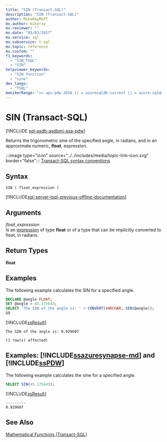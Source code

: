 ```yaml
---
title: "SIN (Transact-SQL)"
description: "SIN (Transact-SQL)"
author: MikeRayMSFT
ms.author: mikeray
ms.reviewer: ""
ms.date: "03/03/2017"
ms.service: sql
ms.subservice: t-sql
ms.topic: reference
ms.custom: ""
f1_keywords:
  - "SIN_TSQL"
  - "SIN"
helpviewer_keywords:
  - "SIN function"
  - "sine"
dev_langs:
  - "TSQL"
monikerRange: ">= aps-pdw-2016 || = azuresqldb-current || = azure-sqldw-latest || >= sql-server-2016 || >= sql-server-linux-2017 || = azuresqldb-mi-current"
---
```

# SIN (Transact-SQL)
[!INCLUDE [sql-asdb-asdbmi-asa-pdw](../../includes/applies-to-version/sql-asdb-asdbmi-asa-pdw.md)]

  Returns the trigonometric sine of the specified angle, in radians, and in an approximate numeric, **float**, expression.  
  
 :::image type="icon" source="../../includes/media/topic-link-icon.svg" border="false"::: [Transact-SQL syntax conventions](../../t-sql/language-elements/transact-sql-syntax-conventions-transact-sql.md)  
  
## Syntax  
  
```syntaxsql
SIN ( float_expression )  
```  
  

[!INCLUDE[sql-server-tsql-previous-offline-documentation](../../includes/sql-server-tsql-previous-offline-documentation.md)]

## Arguments
 *float_expression*  
 Is an [expression](../../t-sql/language-elements/expressions-transact-sql.md) of type **float** or of a type that can be implicitly converted to float, in radians.
  
## Return Types  
 **float**  
  
## Examples  
 The following example calculates the SIN for a specified angle.  
  
```sql  
DECLARE @angle FLOAT;  
SET @angle = 45.175643;  
SELECT 'The SIN of the angle is: ' + CONVERT(VARCHAR, SIN(@angle));  
GO  
```  
  
 [!INCLUDE[ssResult](../../includes/ssresult-md.md)]  
  
```  
The SIN of the angle is: 0.929607                         
  
(1 row(s) affected)  
```  
  
## Examples: [!INCLUDE[ssazuresynapse-md](../../includes/ssazuresynapse-md.md)] and [!INCLUDE[ssPDW](../../includes/sspdw-md.md)]  
 The following example calculates the sine for a specified angle.  
  
```sql  
SELECT SIN(45.175643);  
```  
  
 [!INCLUDE[ssResult](../../includes/ssresult-md.md)]  
  
 ```
---------  
0.929607
```  
  
## See Also  
 [Mathematical Functions &#40;Transact-SQL&#41;](../../t-sql/functions/mathematical-functions-transact-sql.md)  
  
  

